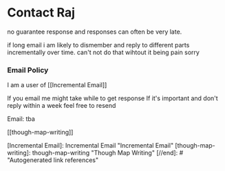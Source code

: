 # Contact Raj

no guarantee response and responses can often be very late. 

if long email i am likely to dismember and reply to different parts incrementally over time. can't not do that wihtout it being pain sorry

### Email Policy
I am a user of [[Incremental Email]]

If you email me might take while to get response
If it's important and don't reply within a week feel free to resend
 



Email: tba

[[though-map-writing]]

[//begin]: # "Autogenerated link references for markdown compatibility"
[Incremental Email]: Incremental Email "Incremental Email"
[though-map-writing]: though-map-writing "Though Map Writing"
[//end]: # "Autogenerated link references"